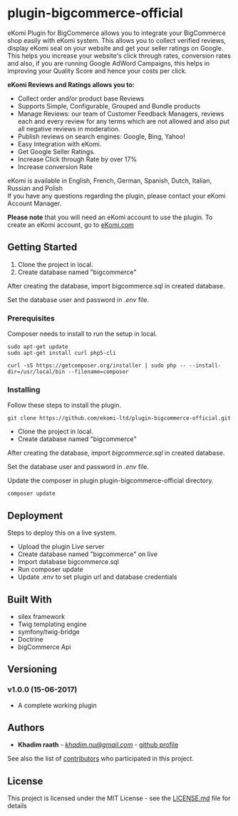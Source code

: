 # plugin-bigcommerce-official

eKomi Plugin for BigCommerce allows you to integrate your BigCommerce shop easily with eKomi system. This allows you to collect verified reviews, display eKomi seal on your website and get your seller ratings on Google. This helps you increase your website's click through rates, conversion rates and also, if you are running Google AdWord Campaigns, this helps in improving your Quality Score and hence your costs per click.

<p>
<strong>eKomi Reviews and Ratings allows you to:</strong>
</p>
<ul>
<li>Collect order and/or product base Reviews</li>
<li>Supports Simple, Configurable, Grouped and Bundle products</li>
<li>Manage Reviews: our team of Customer Feedback Managers, reviews each and every review for any terms which are not allowed and also put all negative reviews in moderation.</li>
<li>Publish reviews on search engines: Google, Bing, Yahoo!</li>
<li>Easy Integration with eKomi.</li>
<li>Get Google Seller Ratings.</li>
<li>Increase Click through Rate by over 17%</li>
<li>Increase conversion Rate</li>
</ul>

<p>eKomi is available in English, French, German, Spanish, Dutch, Italian, Russian and Polish<br />If you have any questions regarding the plugin, please contact your eKomi Account Manager.</p>

<p><b>Please note</b> that you will need an eKomi account to use the plugin. To create an eKomi account, go to 
<a href='http://eKomi.com'>eKomi.com</a>

## Getting Started

1. Clone the project in local. 
2. Create database named "bigcommerce"

After creating the database, import bigcommerce.sql in created database.

Set the database user and password in *.env* file.

### Prerequisites

Composer needs to install to run the setup in local.

```
sudo apt-get update
sudo apt-get install curl php5-cli

curl -sS https://getcomposer.org/installer | sudo php -- --install-dir=/usr/local/bin --filename=composer
```

### Installing

Follow these steps to install the plugin.

```
git clone https://github.com/ekomi-ltd/plugin-bigcommerce-official.git
```

* Clone the project in local. 
* Create database named "bigcommerce"

After creating the database, import *bigcommerce.sql* in created database.

Set the database user and password in *.env* file.

Update the composer in plugin plugin-bigcommerce-official directory.

```
composer update
```

## Deployment

Steps to deploy this on a live system.
* Upload the plugin Live server
* Create database named "bigcommerce" on live
* Import database bigcommerce.sql
* Run composer update
* Update .env to set plugin url and database credentials

## Built With

* silex framework
* Twig templating engine
* symfony/twig-bridge
* Doctrine
* bigCommerce Api

## Versioning

### v1.0.0 (15-06-2017)

- A complete working plugin

## Authors

* **Khadim raath** - *khadim.nu@gmail.com* - [github profile](https://github.com/kRaath)

See also the list of [contributors](https://github.com/ekomi-ltd/plugin-bigcommerce-official/graphs/contributors) who participated in this project.

## License

This project is licensed under the MIT License - see the [LICENSE.md](LICENSE.md) file for details
